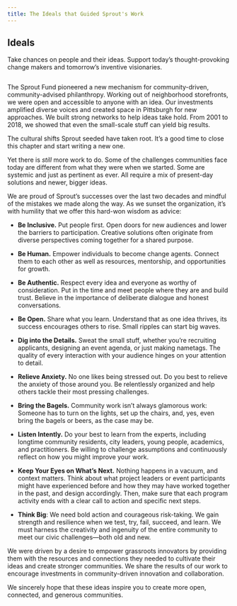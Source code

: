 ```yaml
---
title: The Ideals that Guided Sprout's Work
---
```

<section class="pt-1">
  <div class="container text-center">
    <div class="row">
      <div class="col-md-10 offset-md-1 col-lg-8 offset-lg-2">
        <h1>Ideals</h1>
        <p class="lead" style="margin-bottom: 2em;">Take chances on people and their ideas. Support today’s thought-provoking change makers and tomorrow’s inventive visionaries.</p>
      </div>
    </div>
  </div>
  <div class="container">
    <div class="row">
      <div class="col-12">
        <p>The Sprout Fund pioneered a new mechanism for community-driven, community-advised philanthropy. Working out of neighborhood storefronts, we were open and accessible to anyone with an idea. Our investments amplified diverse voices and created space in Pittsburgh for new approaches. We built strong networks to help ideas take hold. From 2001 to 2018, we showed that even the small-scale stuff can yield big results.</p>
        <p>The cultural shifts Sprout seeded have taken root. It’s a good time to close this chapter and start writing a new one.</p>
        <p>Yet there is <em>still</em> more work to do. Some of the challenges communities face today are different from what they were when we started. Some are systemic and just as pertinent as ever. All require a mix of present-day solutions and newer, bigger ideas.</p>
        <p>We are proud of Sprout’s successes over the last two decades and mindful of the mistakes we made along the way. As we sunset the organization, it’s with humility that we offer this hard-won wisdom as advice:</p>
        <ul>
          <li>
            <p><strong>Be Inclusive.</strong> Put people first. Open doors for new audiences and lower the barriers to participation. Creative solutions often originate from diverse perspectives coming together for a shared purpose.</p>
          </li>
          <li>
            <p><strong>Be Human.</strong> Empower individuals to become change agents. Connect them to each other as well as resources, mentorship, and opportunities for growth.</p>
          </li>
          <li>
            <p><strong>Be Authentic.</strong> Respect every idea and everyone as worthy of consideration. Put in the time and meet people where they are and build trust. Believe in the importance of deliberate dialogue and honest conversations.</p>
          </li>
          <li>
            <p><strong>Be Open.</strong> Share what you learn. Understand that as one idea thrives, its success encourages others to rise. Small ripples can start big waves.</p>
          </li>
          <li>
            <p><strong>Dig into the Details.</strong> Sweat the small stuff, whether you’re recruiting applicants, designing an event agenda, or just making nametags. The quality of every interaction with your audience hinges on your attention to detail.</p>
          </li>
          <li>
            <p><strong>Relieve Anxiety.</strong> No one likes being stressed out. Do you best to relieve the anxiety of those around you. Be relentlessly organized and help others tackle their most pressing challenges.</p>
          </li>
          <li>
            <p><strong>Bring the Bagels.</strong> Community work isn’t always glamorous work: Someone has to turn on the lights, set up the chairs, and, yes, even bring the bagels or beers, as the case may be.</p>
          </li>
          <li>
            <p><strong>Listen Intently.</strong> Do your best to learn from the experts, including longtime community residents, city leaders, young people, academics, and practitioners. Be willing to challenge assumptions and continuously reflect on how you might improve your work.</p>
          </li>
          <li>
            <p><strong>Keep Your Eyes on What’s Next.</strong> Nothing happens in a vacuum, and context matters. Think about what project leaders or event participants might have experienced before and how they may have worked together in the past, and design accordingly. Then, make sure that each program activity ends with a clear call to action and specific next steps.</p>
          </li>
          <li>
            <p><strong>Think Big</strong>: We need bold action and courageous risk-taking. We gain strength and resilience when we test, try, fail, succeed, and learn. We must harness the creativity and ingenuity of the entire community to meet our civic challenges—both old and new.</p>
          </li>
        </ul>
        <p>We were driven by a desire to empower grassroots innovators by providing them with the resources and connections they needed to cultivate their ideas and create stronger communities. We share the results of our work to encourage investments in community-driven innovation and collaboration.</p>
        <p>We sincerely hope that these ideas inspire you to create more open, connected, and generous communities.</p>
      </div>
    </div>
  </div>
</section>
